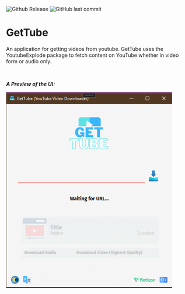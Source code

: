 
![Github Release](https://img.shields.io/github/v/release/ahmadkabdullah/GetTube?include_prereleases&label=Current%20Release&style=for-the-badge)
![GitHub last commit](https://img.shields.io/github/last-commit/ahmadkabdullah/GetTube?style=for-the-badge)

# GetTube

An application for getting videos from youtube. GetTube uses the YoutubeExplode package to fetch content on YouTube whether in video form or audio only.

<br>

***A Preview of the UI:***

![A look at GetTube](GetTube.gif)
